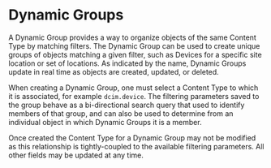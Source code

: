 # Dynamic Groups

A Dynamic Group provides a way to organize objects of the same Content Type by matching filters. The Dynamic Group can be used to create unique groups of objects matching a given filter, such as Devices for a specific site location or set of locations. As indicated by the name, Dynamic Groups update in real time as objects are created, updated, or deleted.

When creating a Dynamic Group, one must select a Content Type to which it is associated, for example `dcim.device`. The filtering parameters saved to the group behave as a bi-directional search query that used to identify members of that group, and can also be used to determine from an individual object in which Dynamic Groups it is a member.

Once created the Content Type for a Dynamic Group may not be modified as this relationship is tightly-coupled to the available filtering parameters. All other fields may be updated at any time.
